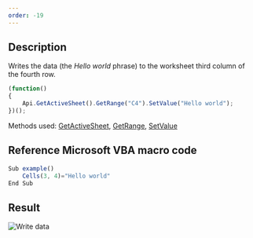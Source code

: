 ```yaml
---
order: -19
---
```


## Description

Writes the data (the *Hello world* phrase) to the worksheet third column of the fourth row.

``` javascript
(function()
{
    Api.GetActiveSheet().GetRange("C4").SetValue("Hello world");
})();
```

Methods used: [GetActiveSheet](/officeapi/spreadsheetapi/api/getactivesheet), [GetRange](/officeapi/spreadsheetapi/apiworksheet/getrange), [SetValue](/officeapi/spreadsheetapi/apirange/setvalue)

## Reference Microsoft VBA macro code

``` javascript
Sub example()
    Cells(3, 4)="Hello world"
End Sub
```

## Result

![Write data](/assets/images/plugins/write_data_to_cell.png)

